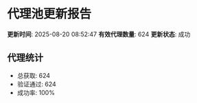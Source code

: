 # 代理池更新报告

**更新时间**: 2025-08-20 08:52:47
**有效代理数量**: 624
**更新状态**:  成功

## 代理统计
- 总获取: 624
- 验证通过: 624
- 成功率: 100%

